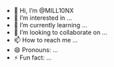- 👋 Hi, I’m @MILL10NX
- 👀 I’m interested in ...
- 🌱 I’m currently learning ...
- 💞️ I’m looking to collaborate on ...
- 📫 How to reach me ...
- 😄 Pronouns: ...
- ⚡ Fun fact: ...

<!---
MILL10NX/MILL10NX is a ✨ special ✨ repository because its `README.md` (this file) appears on your GitHub profile.
You can click the Preview link to take a look at your changes.
--->
